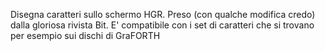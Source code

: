 Disegna caratteri sullo schermo HGR.
Preso (con qualche modifica credo) dalla gloriosa rivista Bit.
E' compatibile con i set di caratteri che si trovano per esempio sui dischi di GraFORTH
